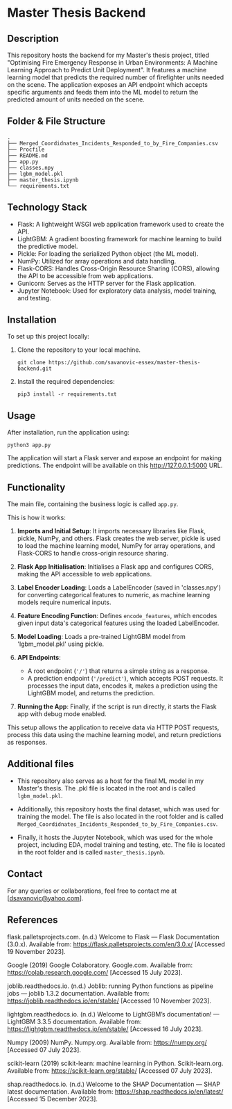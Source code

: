 # Master Thesis Backend

## Description
This repository hosts the backend for my Master's thesis project, titled "Optimising Fire Emergency Response in Urban Environments: A Machine Learning Approach to Predict Unit Deployment".
It features a machine learning model that predicts the required number of firefighter units needed on the scene.
The application exposes an API endpoint which accepts specific arguments and feeds them into the ML model to return the predicted amount of units needed on the scene.

## Folder & File Structure
   ```
   .
├── Merged_Coordidnates_Incidents_Responded_to_by_Fire_Companies.csv
├── Procfile
├── README.md
├── app.py
├── classes.npy
├── lgbm_model.pkl
├── master_thesis.ipynb
└── requirements.txt
   ```

## Technology Stack
- Flask: A lightweight WSGI web application framework used to create the API.
- LightGBM: A gradient boosting framework for machine learning to build the predictive model.
- Pickle: For loading the serialized Python object (the ML model).
- NumPy: Utilized for array operations and data handling.
- Flask-CORS: Handles Cross-Origin Resource Sharing (CORS), allowing the API to be accessible from web applications.
- Gunicorn: Serves as the HTTP server for the Flask application.
- Jupyter Notebook: Used for exploratory data analysis, model training, and testing.

## Installation
To set up this project locally:

1. Clone the repository to your local machine.
   ```
   git clone https://github.com/savanovic-essex/master-thesis-backend.git
   ```

2. Install the required dependencies:
   ```
   pip3 install -r requirements.txt
   ```

## Usage
After installation, run the application using:

```
python3 app.py
```

The application will start a Flask server and expose an endpoint for making predictions.
The endpoint will be available on this http://127.0.0.1:5000 URL.

## Functionality
The main file, containing the business logic is called `app.py`.

This is how it works:

1. **Imports and Initial Setup**: It imports necessary libraries like Flask, pickle, NumPy, and others. Flask creates the web server, pickle is used to load the machine learning model, NumPy for array operations, and Flask-CORS to handle cross-origin resource sharing.

2. **Flask App Initialisation**: Initialises a Flask app and configures CORS, making the API accessible to web applications.

3. **Label Encoder Loading**: Loads a LabelEncoder (saved in 'classes.npy') for converting categorical features to numeric, as machine learning models require numerical inputs.

4. **Feature Encoding Function**: Defines `encode_features`, which encodes given input data's categorical features using the loaded LabelEncoder.

5. **Model Loading**: Loads a pre-trained LightGBM model from 'lgbm_model.pkl' using pickle.

6. **API Endpoints**:
   - A root endpoint (`'/'`) that returns a simple string as a response.
   - A prediction endpoint (`'/predict'`), which accepts POST requests. It processes the input data, encodes it, makes a prediction using the LightGBM model, and returns the prediction.

7. **Running the App**: Finally, if the script is run directly, it starts the Flask app with debug mode enabled.

This setup allows the application to receive data via HTTP POST requests, process this data using the machine learning model, and return predictions as responses.

## Additional files
- This repository also serves as a host for the final ML model in my Master's thesis.
The .pkl file is located in the root and is called `lgbm_model.pkl`.

- Additionally, this repository hosts the final dataset, which was used for training the model.
The file is also located in the root folder and is called `Merged_Coordidnates_Incidents_Responded_to_by_Fire_Companies.csv`.

- Finally, it hosts the Jupyter Notebook, which was used for the whole project, including EDA, model training and testing, etc. The file is located in the root folder and is called `master_thesis.ipynb`. 

## Contact
For any queries or collaborations, feel free to contact me at [dsavanovic@yahoo.com].

## References
flask.palletsprojects.com. (n.d.) Welcome to Flask — Flask Documentation (3.0.x). Available from: https://flask.palletsprojects.com/en/3.0.x/ [Accessed 19 November 2023].

Google (2019) Google Colaboratory. Google.com. Available from: https://colab.research.google.com/ [Accessed 15 July 2023].

joblib.readthedocs.io. (n.d.) Joblib: running Python functions as pipeline jobs — joblib 1.3.2 documentation. Available from: https://joblib.readthedocs.io/en/stable/ [Accessed 10 November 2023].

lightgbm.readthedocs.io. (n.d.) Welcome to LightGBM’s documentation! — LightGBM 3.3.5 documentation. Available from: https://lightgbm.readthedocs.io/en/stable/ [Accessed 16 July 2023].

Numpy (2009) NumPy. Numpy.org. Available from: https://numpy.org/ [Accessed 07 July 2023].

scikit-learn (2019) scikit-learn: machine learning in Python. Scikit-learn.org. Available from: https://scikit-learn.org/stable/ [Accessed 07 July 2023].

shap.readthedocs.io. (n.d.) Welcome to the SHAP Documentation — SHAP latest documentation. Available from: https://shap.readthedocs.io/en/latest/ [Accessed 15 December 2023].